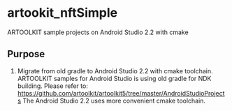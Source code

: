 # artookit_nftSimple
ARTOOLKIT sample projects on Android Studio 2.2 with cmake

## Purpose
1. Migrate from old gradle to Android Studio 2.2 with cmake toolchain. 
ARTOOLKIT samples for Android Studio is using old gradle for NDK building.
Please refer to: https://github.com/artoolkit/artoolkit5/tree/master/AndroidStudioProjects
The Android Studio 2.2 uses more convenient cmake toolchain.
 


